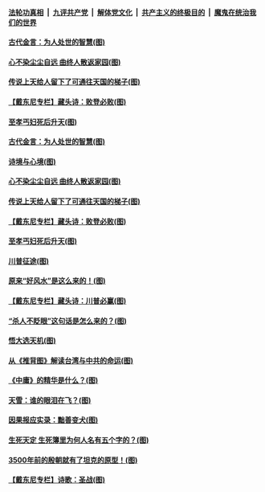 

####  [法轮功真相](../../../../basic/blob/master/README.md?t=11210902) &nbsp;|&nbsp; [九评共产党](../../../../9ping.md/blob/master/README.md?t=11210902) &nbsp;|&nbsp; [解体党文化](../../../../jtdwh.md/blob/master/README.md?t=11210902)  &nbsp;|&nbsp; [共产主义的终极目的](../../../../gczydzjmd.md/blob/master/README.md?t=11210902) &nbsp;|&nbsp; [魔鬼在统治我们的世界](../../../../mgztzwmdsj.md/blob/master/README.md?t=11210902) 

#### [古代金言：为人处世的智慧(图)](../pages/p7/953075.md?t=11210902) 


#### [心不染尘尘自远 曲终人散返家园(图)](../pages/p7/951564.md?t=11210902) 

#### [传说上天给人留下了可通往天国的梯子(图)](../pages/p7/953105.md?t=11210902) 

#### [【戴东尼专栏】藏头诗：败登必败(图)](../pages/p7/952944.md?t=11210902) 

#### [至孝丐妇死后升天(图)](../pages/p7/952758.md?t=11210902) 

#### [古代金言：为人处世的智慧(图)](../pages/p7/953075.md?t=11210902) 

#### [诗境与心境(图)](../pages/p7/953003.md?t=11210902) 


#### [心不染尘尘自远 曲终人散返家园(图)](../pages/p7/951564.md?t=11210902) 

#### [传说上天给人留下了可通往天国的梯子(图)](../pages/p7/953105.md?t=11210902) 

#### [【戴东尼专栏】藏头诗：败登必败(图)](../pages/p7/952944.md?t=11210902) 

#### [至孝丐妇死后升天(图)](../pages/p7/952758.md?t=11210902) 

#### [川普征途(图)](../pages/p7/952694.md?t=11210902) 

#### [原来“好风水”是这么来的！(图)](../pages/p7/952804.md?t=11210902) 

#### [【戴东尼专栏】藏头诗：川普必赢(图)](../pages/p7/952750.md?t=11210902) 

#### [“杀人不眨眼”这句话是怎么来的？(图)](../pages/p7/952760.md?t=11210902) 

#### [悟大选天机(图)](../pages/p7/952641.md?t=11210902) 


#### [从《推背图》解读台湾与中共的命运(图)](../pages/p7/951204.md?t=11210902) 

#### [《中庸》的精华是什么？(图)](../pages/p7/952754.md?t=11210902) 

#### [天雪：谁的眼泪在飞？(图)](../pages/p7/952676.md?t=11210902) 

#### [因果报应实录：黜善变犬(图)](../pages/p7/952553.md?t=11210902) 

#### [生死天定 生死簿里为何人名有五个字的？(图)](../pages/p7/952571.md?t=11210902) 

#### [3500年前的殷朝就有了坦克的原型！(图)](../pages/p7/952561.md?t=11210902) 

#### [【戴东尼专栏】诗歌：圣战(图)](../pages/p7/952669.md?t=11210902) 

